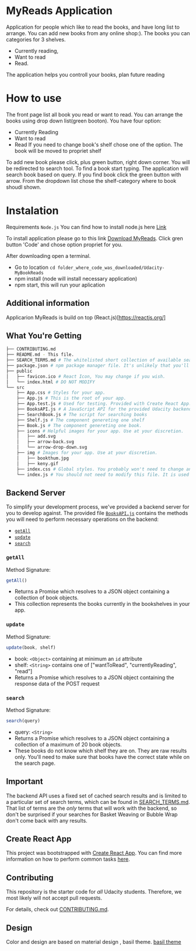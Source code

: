 # MyReads Application

Application for people which like to read the books, and have long list to arrange. You can add new books from any online shop:).
The books you can categories for 3 shelves.
- Currently reading, 
- Want to read 
- Read. 

The application helps you controll your books, plan future reading


# How to use

The front page list all book you read or want to read. You can arrange the books using drop down list(green booton). You have four option:
- Currently Reading
- Want to read
- Read
If you need to change book's shelf chose one of the option. The book will be moved to propriet shelf

To add new book please click, plus green button, right down corner.
You will be redirected to search tool.
To find a book start typing. The application will search book based on query.
If you find book click the green button with arrow.
From the dropdown list chose the shelf-category where to book shoudl shown.


# Instalation 

Requirements
```Node.js```
You can find how to install node.js here [Link](https://nodejs.org/en/)

To install application please go to this link [Download MyReads](https://github.com/wad2eq/Udacity-MyBookReads).  Click gren button 'Code' and chose option propriet for you.

After downloading open a terminal. 
- Go to location ```cd folder_where_code_was_downloaded/Udacity-MyBookReads ```
- npm install (node will install necessary application)
- npm start, this will run your aplication



## Additional information

Applicarion MyReads is build on top (React.js)[https://reactjs.org/]
## What You're Getting
```bash
├── CONTRIBUTING.md
├── README.md - This file.
├── SEARCH_TERMS.md # The whitelisted short collection of available search terms for you to use with your app.
├── package.json # npm package manager file. It's unlikely that you'll need to modify this.
├── public
│   ├── favicon.ico # React Icon, You may change if you wish.
│   └── index.html # DO NOT MODIFY
└── src
    ├── App.css # Styles for your app. 
    ├── App.js # This is the root of your app.
    ├── App.test.js # Used for testing. Provided with Create React App. Testing is encouraged, but not required.
    ├── BooksAPI.js # A JavaScript API for the provided Udacity backend. Instructions for the methods are below.
    ├── SearchBook.js # The script for searching books
    ├── Shelf.js # The component genereting one shelf
    ├── Book.js # The component genereting one book.
    ├── icons # Helpful images for your app. Use at your discretion.
    │   ├── add.svg
    │   ├── arrow-back.svg
    │   └── arrow-drop-down.svg
    ├── img # Images for your app. Use at your discretion.
    │   ├── bookthum.jpg
    │   ├── keny.gif
    ├── index.css # Global styles. You probably won't need to change anything here.
    └── index.js # You should not need to modify this file. It is used for DOM rendering only.
```
## Backend Server

To simplify your development process, we've provided a backend server for you to develop against. The provided file [`BooksAPI.js`](src/BooksAPI.js) contains the methods you will need to perform necessary operations on the backend:

* [`getAll`](#getall)
* [`update`](#update)
* [`search`](#search)

### `getAll`

Method Signature:

```js
getAll()
```

* Returns a Promise which resolves to a JSON object containing a collection of book objects.
* This collection represents the books currently in the bookshelves in your app.

### `update`

Method Signature:

```js
update(book, shelf)
```

* book: `<Object>` containing at minimum an `id` attribute
* shelf: `<String>` contains one of ["wantToRead", "currentlyReading", "read"]  
* Returns a Promise which resolves to a JSON object containing the response data of the POST request

### `search`

Method Signature:

```js
search(query)
```

* query: `<String>`
* Returns a Promise which resolves to a JSON object containing a collection of a maximum of 20 book objects.
* These books do not know which shelf they are on. They are raw results only. You'll need to make sure that books have the correct state while on the search page.

## Important
The backend API uses a fixed set of cached search results and is limited to a particular set of search terms, which can be found in [SEARCH_TERMS.md](SEARCH_TERMS.md). That list of terms are the _only_ terms that will work with the backend, so don't be surprised if your searches for Basket Weaving or Bubble Wrap don't come back with any results.

## Create React App

This project was bootstrapped with [Create React App](https://github.com/facebookincubator/create-react-app). You can find more information on how to perform common tasks [here](https://github.com/facebookincubator/create-react-app/blob/master/packages/react-scripts/template/README.md).

## Contributing

This repository is the starter code for _all_ Udacity students. Therefore, we most likely will not accept pull requests.

For details, check out [CONTRIBUTING.md](CONTRIBUTING.md).


## Design
Color and design are based on material design , basil theme.
[basil theme](https://material.io/design/material-studies/basil.html)
